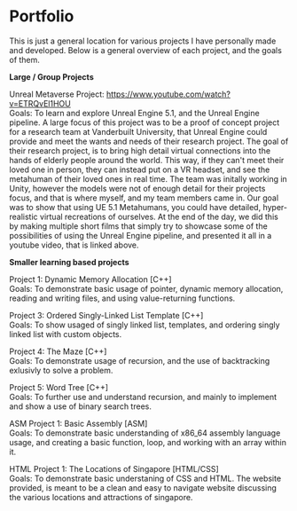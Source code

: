 # Portfolio</br>
This is just a general location for various projects I have personally made and developed. Below is a general overview of each project, and the goals of them.

<strong>Large / Group Projects</strong>

Unreal Metaverse Project: https://www.youtube.com/watch?v=ETRQvEl1HOU </br>
Goals: To learn and explore Unreal Engine 5.1, and the Unreal Engine pipeline. A large focus of this project was to be a proof of concept project for a research team at Vanderbuilt University, that Unreal Engine could provide and meet the wants and needs of their research project. The goal of their research project, is to bring high detail virtual connections into the hands of elderly people around the world. This way, if they can't meet their loved one in person, they can instead put on a VR headset, and see the metahuman of their loved ones in real time. The team was initally working in Unity, however the models were not of enough detail for their projects focus, and that is where myself, and my team members came in. Our goal was to show that using UE 5.1 Metahumans, you could have detailed, hyper-realistic virtual recreations of ourselves. At the end of the day, we did this by making multiple short films that simply try to showcase some of the possibilities of using the Unreal Engine pipeline, and presented it all in a youtube video, that is linked above.

<strong> Smaller learning based projects </strong>

Project 1: Dynamic Memory Allocation [C++]</br>
Goals: To demonstrate basic usage of pointer, dynamic memory allocation, reading and writing files, and using value-returning functions.

Project 3: Ordered Singly-Linked List Template [C++] </br>
Goals: To show usaged of singly linked list, templates, and ordering singly linked list with custom objects.

Project 4: The Maze [C++]</br>
Goals: To demonstrate usage of recursion, and the use of backtracking exlusivly to solve a problem.

Project 5: Word Tree [C++]</br>
Goals: To further use and understand recursion, and mainly to implement and show a use of binary search trees.

ASM Project 1: Basic Assembly [ASM]</br>
Goals: To demonstrate basic understanding of x86_64 assembly language usage, and creating a basic function, loop, and working with an array within it.

HTML Project 1: The Locations of Singapore [HTML/CSS] </br>
Goals: To demonstrate basic understaning of CSS and HTML. The website provided, is meant to be a clean and easy to navigate website discussing the various locations and attractions of singapore.
